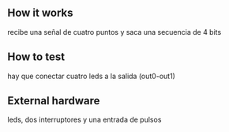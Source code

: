 <!---

This file is used to generate your project datasheet. Please fill in the information below and delete any unused
sections.

You can also include images in this folder and reference them in the markdown. Each image must be less than
512 kb in size, and the combined size of all images must be less than 1 MB.
-->

## How it works

recibe una señal de cuatro puntos y saca una secuencia de 4 bits

## How to test

hay que conectar cuatro leds a la salida (out0-out1)

## External hardware

leds, dos interruptores y una entrada de pulsos
